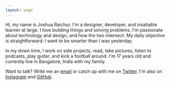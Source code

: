 ```yaml
---
layout: page
---
```


Hi, my name is Joshua Raichur. I'm a designer, developer, and insatiable learner at large. I love building things and solving problems. I'm passionate about technology and design, and how the two intersect.
My daily objective is straightforward: I want to be smarter than I was yesterday.

In my down time, I work on side projects, read, take pictures, listen to podcasts, play guitar, and kick a football around. I'm 17 years old and currently live in Bangalore, India with my family.

Want to talk? Write me an [email](mailto:hello@joshuaraichur.com) or catch up with me on [Twitter](http://twitter.com/JoshuaRaichur). I'm also on [Instagram](http://instagram.com/xpl.ore) and [GitHub](http://github.com/raichur).
